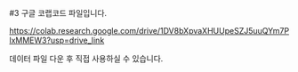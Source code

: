 #3 구글 코랩코드 파일입니다.

https://colab.research.google.com/drive/1DV8bXpvaXHUUpeSZJ5uuQYm7PlxMMEW3?usp=drive_link

데이터 파일 다운 후 직접 사용하실 수 있습니다.
